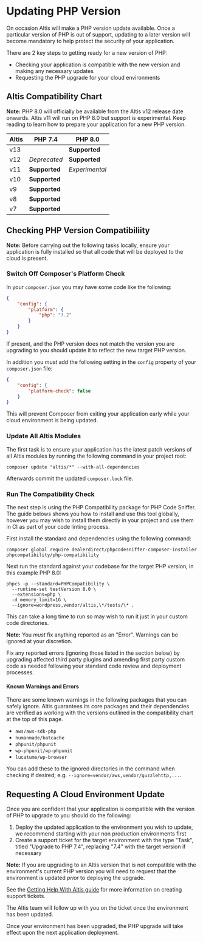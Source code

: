 # Updating PHP Version

On occasion Altis will make a PHP version update available. Once a particular version of PHP is out of support, updating to a later version will become mandatory to help protect the security of your application.

There are 2 key steps to getting ready for a new version of PHP:

- Checking your application is compatible with the new version and making any necessary updates
- Requesting the PHP upgrade for your cloud environments

## Altis Compatibility Chart

**Note:** PHP 8.0 will officially be available from the Altis v12 release date onwards. Altis v11 will run on PHP 8.0 but support is experimental. Keep reading to learn how to prepare your application for a new PHP version.

| Altis  | PHP 7.4        | PHP 8.0        |
| ------ | -------------- | -------------- |
| v13    |                | **Supported**  |
| v12    | *Deprecated*   | **Supported**  |
| v11    | **Supported**  | *Experimental* |
| v10    | **Supported**  |                |
| v9     | **Supported**  |                |
| v8     | **Supported**  |                |
| v7     | **Supported**  |                |


## Checking PHP Version Compatibiliity

**Note:** Before carrying out the following tasks locally, ensure your application is fully installed so that all code that will be deployed to the cloud is present.

### Switch Off Composer's Platform Check

In your `composer.json` you may have some code like the following:

```json
{
    "config": {
        "platform": {
            "php": "7.2"
        }
    }
}
```

If present, and the PHP version does not match the version you are upgrading to you should update it to reflect the new target PHP version.

In addition you _must_ add the following setting in the `config` property of your `composer.json` file:

```json
{
    "config": {
        "platform-check": false
    }
}
```

This will prevent Composer from exiting your application early while your cloud environment is being updated.

### Update All Altis Modules

The first task is to ensure your application has the latest patch versions of all Altis modules by running the following command in your project root:

```
composer update "altis/*" --with-all-dependencies
```

Afterwards commit the updated `composer.lock` file.

### Run The Compatibility Check

The next step is using the PHP Compatibility package for PHP Code Sniffer. The guide belows shows you how to install and use this tool globally, however you may wish to install them directly in your project and use them in CI as part of your code linting process.

First install the standard and dependencies using the following command:

```
composer global require dealerdirect/phpcodesniffer-composer-installer phpcompatibility/php-compatibility
```

Next run the standard against your codebase for the target PHP version, in this example PHP 8.0:

```
phpcs -p --standard=PHPCompatibility \
  --runtime-set testVersion 8.0 \
  --extensions=php \
  -d memory_limit=1G \
  --ignore=wordpress,vendor/altis,\*/tests/\* .
```

This can take a long time to run so may wish to run it just in your custom code directories.

**Note:** You _must_ fix anything reported as an "Error". Warnings can be ignored at your discretion.

Fix any reported errors (ignoring those listed in the section below) by upgrading affected third party plugins and amending first party custom code as needed following your standard code review and deployment processes.

#### Known Warnings and Errors

There are some known warnings in the following packages that you can safely ignore. Altis guarantees its core packages and their dependencies are verified as working with the versions outlined in the compatibility chart at the top of this page.

- `aws/aws-sdk-php`
- `humanmade/batcache`
- `phpunit/phpunit`
- `wp-phpunit/wp-phpunit`
- `lucatume/wp-browser`

You can add these to the ignored directories in the command when checking if desired; e.g. `--ignore=vendor/aws,vendor/guzzlehttp,...`.

## Requesting A Cloud Environment Update

Once you are confident that your application is compatible with the version of PHP to upgrade to you should do the following:

1. Deploy the updated application to the environment you wish to update, we recommend starting with your non production environments first
2. Create a support ticket for the target environment with the type "Task", titled "Upgrade to PHP 7.4", replacing "7.4" with the target version if necessary

**Note:** If you are upgrading to an Altis version that is not compatible with the environment's current PHP version you will need to request that the environment is updated _prior_ to deploying the upgrade.

See the [Getting Help With Altis guide](../getting-help-with-altis.md) for more information on creating support tickets.

The Altis team will follow up with you on the ticket once the environment has been updated.

Once your environment has been upgraded, the PHP upgrade will take effect upon the next application deployment.
